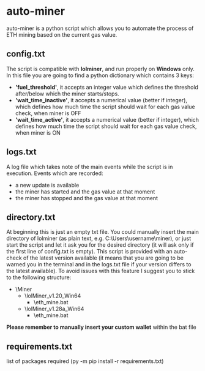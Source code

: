 # **auto-miner**

auto-miner is a python script which allows you to automate the process of ETH mining based on the current gas value. 

## config.txt

The script is compatible with **lolminer**, and run properly on **Windows** only.
In this file you are going to find a python dictionary which contains 3 keys:

- **'fuel_threshold'**, it accepts an integer value which defines the threshold after/below which the miner starts/stops.
- **'wait_time_inactive'**, it accepts a numerical value (better if integer), which defines how much time the script should wait for each gas value check, when miner is OFF
- **'wait_time_active'**, it accepts a numerical value (better if integer), which defines how much time the script should wait for each gas value check, when miner is ON

## logs.txt

A log file which takes note of the main events while the script is in execution.
Events which are recorded: 
- a new update is available
- the miner has started and the gas value at that moment
- the miner has stopped and the gas value at that moment

## directory.txt

At beginning this is just an empty txt file. You could manually insert the main directory of lolminer (as plain text, e.g. C:\Users\username\miner), or just start the script and let it ask you for the desired directory (it will ask only if the first line of config.txt is empty).
This script is provided with an auto-check of the latest version available (it means that you are going to be warned you in the terminal and in the logs.txt file if your version differs to the latest available).
To avoid issues with this feature I suggest you to stick to the following structure:

- \Miner
    - \lolMiner_v1.20_Win64
        - \eth_mine.bat
    - \lolMiner_v1.28a_Win64
        - \eth_mine.bat

**Please remember to manually insert your custom wallet** within the bat file

## requirements.txt

list of packages required (py -m pip install -r requirements.txt)
